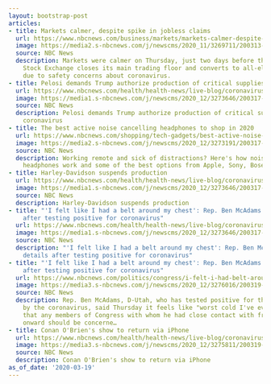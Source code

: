 ```yaml
---
layout: bootstrap-post
articles:
- title: Markets calmer, despite spike in jobless claims
  url: https://www.nbcnews.com/business/markets/markets-calmer-despite-spike-jobless-claims-n1163736
  image: https://media2.s-nbcnews.com/j/newscms/2020_11/3269711/200313-stock-exchange-ny-rain-ac-1037p_88ee4d83f6e90be79f8a752a3b52e445.nbcnews-fp-1200-630.jpg
  source: NBC News
  description: Markets were calmer on Thursday, just two days before the New York
    Stock Exchange closes its main trading floor and converts to all-electronic trading
    due to safety concerns about coronavirus.
- title: Pelosi demands Trump authorize production of critical supplies to fight coronavirus
  url: https://www.nbcnews.com/health/health-news/live-blog/coronavirus-china-reports-no-new-domestic-cases-first-time-nyc-n1163556/ncrd1163746
  image: https://media1.s-nbcnews.com/j/newscms/2020_12/3273646/200317-coronavirus-live-blog-social-only_aee2d36ef694770493fd7f2f2659db7d.nbcnews-fp-1200-630.jpg
  source: NBC News
  description: Pelosi demands Trump authorize production of critical supplies to fight
    coronavirus
- title: The best active noise cancelling headphones to shop in 2020
  url: https://www.nbcnews.com/shopping/tech-gadgets/best-active-noise-cancelling-headphones-anc-apple-sony-bose-n1161786
  image: https://media2.s-nbcnews.com/j/newscms/2020_12/3273191/200317-headphones-2x1-al-1230_49430c7b35ab1ee549c90f5dc1f6ed17.nbcnews-fp-1200-630.jpg
  source: NBC News
  description: Working remote and sick of distractions? Here's how noise cancelling
    headphones work and some of the best options from Apple, Sony, Bose and others.
- title: Harley-Davidson suspends production
  url: https://www.nbcnews.com/health/health-news/live-blog/coronavirus-china-reports-no-new-domestic-cases-first-time-nyc-n1163556/ncrd1163701
  image: https://media1.s-nbcnews.com/j/newscms/2020_12/3273646/200317-coronavirus-live-blog-social-only_aee2d36ef694770493fd7f2f2659db7d.nbcnews-fp-1200-630.jpg
  source: NBC News
  description: Harley-Davidson suspends production
- title: "'I felt like I had a belt around my chest': Rep. Ben McAdams shares details
    after testing positive for coronavirus"
  url: https://www.nbcnews.com/health/health-news/live-blog/coronavirus-china-reports-no-new-domestic-cases-first-time-nyc-n1163556/ncrd1163686
  image: https://media1.s-nbcnews.com/j/newscms/2020_12/3273646/200317-coronavirus-live-blog-social-only_aee2d36ef694770493fd7f2f2659db7d.nbcnews-fp-1200-630.jpg
  source: NBC News
  description: "'I felt like I had a belt around my chest': Rep. Ben McAdams shares
    details after testing positive for coronavirus"
- title: "'I felt like I had a belt around my chest': Rep. Ben McAdams shares details
    after testing positive for coronavirus"
  url: https://www.nbcnews.com/politics/congress/i-felt-i-had-belt-around-my-chest-rep-ben-n1163656
  image: https://media3.s-nbcnews.com/j/newscms/2020_12/3276016/200319-ben-mcadams-al-0752_fd709011ae32ff6701e9ad25f44e1e67.nbcnews-fp-1200-630.jpg
  source: NBC News
  description: Rep. Ben McAdams, D-Utah, who has tested positive for the disease caused
    by the coronavirus, said Thursday it feels like "worst cold I've ever had" and
    that any members of Congress with whom he had close contact with from last Friday
    onward should be concerne…
- title: Conan O'Brien's show to return via iPhone
  url: https://www.nbcnews.com/health/health-news/live-blog/coronavirus-china-reports-no-new-domestic-cases-first-time-nyc-n1163556/ncrd1163661
  image: https://media3.s-nbcnews.com/j/newscms/2020_12/3275811/200319-coronavirus-blog-mc-725_3176cda852923ba6e78cbfa9ddc0d62a.nbcnews-fp-1200-630.JPG
  source: NBC News
  description: Conan O'Brien's show to return via iPhone
as_of_date: '2020-03-19'
---
```


